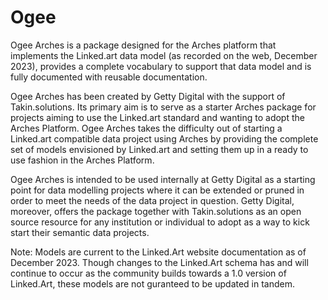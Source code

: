 # Ogee
Ogee Arches is a package designed for the Arches platform that implements the Linked.art data model (as recorded on the web, December 2023), provides a complete vocabulary to support that data model and is fully documented with reusable documentation.

Ogee Arches has been created by Getty Digital with the support of Takin.solutions. Its primary aim is to serve as a starter Arches package for projects aiming to use the Linked.art standard and wanting to adopt the Arches Platform. Ogee Arches takes the difficulty out of starting a Linked.art compatible data project using Arches by providing the complete set of models envisioned by Linked.art and setting them up in a ready to use fashion in the Arches Platform.

Ogee Arches is intended to be used internally at Getty Digital as a starting point for data modelling projects where it can be extended or pruned in order to meet the needs of the data project in question. Getty Digital, moreover, offers the package together with Takin.solutions as an open source resource for any institution or individual to adopt as a way to kick start their semantic data projects.

Note: 
Models are current to the Linked.Art website documentation as of December 2023. Though changes to the Linked.Art schema has and will continue to occur as the community builds towards a 1.0 version of Linked.Art, these models are not guranteed to be updated in tandem. 

